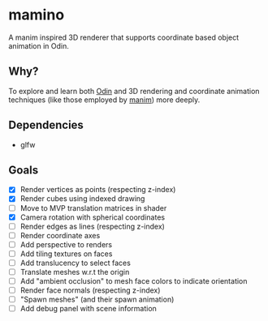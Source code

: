 # mamino
A manim inspired 3D renderer that supports coordinate based object animation in Odin.

## Why?
To explore and learn both [Odin](https://odin-lang.org/) and 3D rendering and coordinate animation techniques (like those employed by [manim](https://www.manim.community/)) more deeply.

## Dependencies
- glfw

## Goals
- [x] Render vertices as points (respecting z-index)
- [x] Render cubes using indexed drawing
- [ ] Move to MVP translation matrices in shader
- [x] Camera rotation with spherical coordinates
- [ ] Render edges as lines (respecting z-index)
- [ ] Render coordinate axes
- [ ] Add perspective to renders
- [ ] Add tiling textures on faces
- [ ] Add translucency to select faces
- [ ] Translate meshes w.r.t the origin
- [ ] Add "ambient occlusion" to mesh face colors to indicate orientation
- [ ] Render face normals (respecting z-index)
- [ ] "Spawn meshes" (and their spawn animation)
- [ ] Add debug panel with scene information
